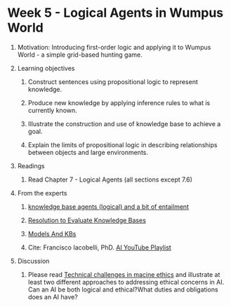 # Week 5 - Logical Agents in Wumpus World

1. Motivation: Introducing first-order logic and applying it to Wumpus World - a simple grid-based hunting game.

1. Learning objectives

    1. Construct sentences using propositional logic to represent knowledge.

    1. Produce new knowledge by applying inference rules to what is currently known.

    1. Illustrate the construction and use of knowledge base to achieve a goal.

    1. Explain the limits of propositional logic in describing relationships between objects and large environments.

1. Readings

    1. Read Chapter 7 - Logical Agents (all sections except 7.6)

1. From the experts

    1. [knowledge base agents (logical) and a bit of entailment](https://youtu.be/zOCTxedhf_c)

    1. [Resolution to Evaluate Knowledge Bases](https://youtu.be/rfjSH-RA8So)

    1. [Models And KBs](https://youtu.be/C0Lcjke494w)

    1. Cite: Francisco Iacobelli, PhD. [AI YouTube Playlist](https://www.youtube.com/playlist?list=PLjTSKEJpqIeDrUYF7DKspT2r9H38vg5dC)

1. Discussion

    1. Please read [Technical challenges in macine ethics](http://robohub.org/technical-challenges-in-machine-ethics/) and illustrate at least two different approaches to addressing ethical concerns in AI.  Can an AI be both logical and ethical?What duties and obligations does an AI have?
